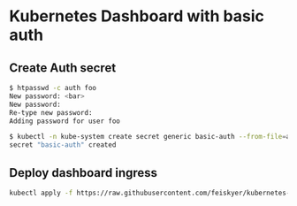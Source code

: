 # Kubernetes Dashboard with basic auth

## Create Auth secret

```sh
$ htpasswd -c auth foo
New password: <bar>
New password:
Re-type new password:
Adding password for user foo

$ kubectl -n kube-system create secret generic basic-auth --from-file=auth
secret "basic-auth" created
```

## Deploy dashboard ingress

```sh
kubectl apply -f https://raw.githubusercontent.com/feiskyer/kubernetes-handbook/master/manifests/ingress-nginx/dashboard/dashboard-ingress.yaml
```

